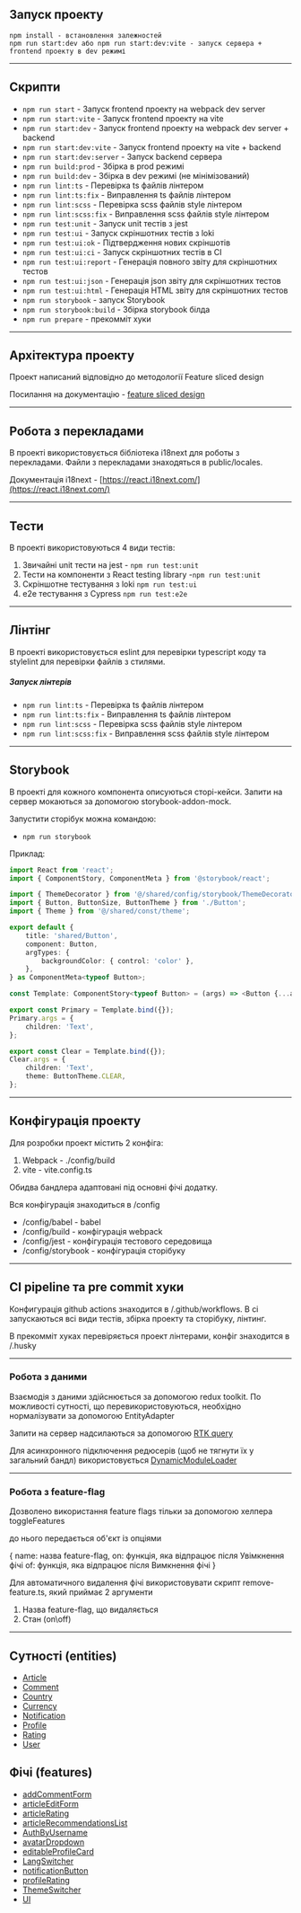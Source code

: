 ## Запуск проекту

```
npm install - встановлення залежностей
npm run start:dev або npm run start:dev:vite - запуск сервера + frontend проекту в dev режимі
```

----

## Скрипти

- `npm run start` - Запуск frontend проекту на webpack dev server
- `npm run start:vite` - Запуск frontend проекту на vite
- `npm run start:dev` - Запуск frontend проекту на webpack dev server + backend
- `npm run start:dev:vite` - Запуск frontend проекту на vite + backend
- `npm run start:dev:server` - Запуск backend сервера
- `npm run build:prod` - Збірка в prod режимі
- `npm run build:dev` - Збірка в dev режимі (не мінімізований)
- `npm run lint:ts` - Перевірка ts файлів лінтером
- `npm run lint:ts:fix` - Виправлення ts файлів лінтером
- `npm run lint:scss` - Перевірка scss файлів style лінтером
- `npm run lint:scss:fix` - Виправлення scss файлів style лінтером
- `npm run test:unit` - Запуск unit тестів з jest
- `npm run test:ui` - Запуск скріншотних тестів з loki
- `npm run test:ui:ok` - Підтвердження нових скріншотів
- `npm run test:ui:ci` - Запуск скріншотних тестів в CI
- `npm run test:ui:report` - Генерація повного звіту для скріншотних тестов
- `npm run test:ui:json` - Генерація json звіту для скріншотних тестов
- `npm run test:ui:html` - Генерація HTML звіту для скріншотних тестов
- `npm run storybook` - запуск Storybook
- `npm run storybook:build` - Збірка storybook білда
- `npm run prepare` - прекомміт хуки

----

## Архітектура проекту

Проект написаний відповідно до методології Feature sliced ​​design

Посилання на документацію - [feature sliced design](https://feature-sliced.design/docs/get-started/tutorial)

----

## Робота з перекладами

В проекті використовується бібліотека i18next для роботы з перекладами.
Файли з перекладами знаходяться в public/locales.

Документація i18next - [https://react.i18next.com/](https://react.i18next.com/)

----

## Тести

В проекті використовуються 4 види тестів:
1) Звичайні unit тести на jest - `npm run test:unit`
2) Тести на компоненти з React testing library -`npm run test:unit`
3) Скріншотне тестування з loki `npm run test:ui`
4) e2e тестування з Cypress `npm run test:e2e`

----

## Лінтінг

В проекті використовується eslint для перевірки typescript коду та stylelint для перевірки файлів з стилями.

##### Запуск лінтерів
- `npm run lint:ts` - Перевірка ts файлів лінтером
- `npm run lint:ts:fix` - Виправлення ts файлів лінтером
- `npm run lint:scss` - Перевірка scss файлів style лінтером
- `npm run lint:scss:fix` - Виправлення scss файлів style лінтером

----

## Storybook

В проекті для кожного компонента описуються сторі-кейси.
Запити на сервер мокаються за допомогою storybook-addon-mock.

Запустити сторібук можна командою:
- `npm run storybook`

Приклад:

```typescript jsx
import React from 'react';
import { ComponentStory, ComponentMeta } from '@storybook/react';

import { ThemeDecorator } from '@/shared/config/storybook/ThemeDecorator/ThemeDecorator';
import { Button, ButtonSize, ButtonTheme } from './Button';
import { Theme } from '@/shared/const/theme';

export default {
    title: 'shared/Button',
    component: Button,
    argTypes: {
        backgroundColor: { control: 'color' },
    },
} as ComponentMeta<typeof Button>;

const Template: ComponentStory<typeof Button> = (args) => <Button {...args} />;

export const Primary = Template.bind({});
Primary.args = {
    children: 'Text',
};

export const Clear = Template.bind({});
Clear.args = {
    children: 'Text',
    theme: ButtonTheme.CLEAR,
};
```


----

## Конфігурація проекту

Для розробки проект містить 2 конфіга:
1. Webpack - ./config/build
2. vite - vite.config.ts

Обидва бандлера адаптовані під основні фічі додатку.

Вся конфігурація знаходиться в /config
- /config/babel - babel
- /config/build - конфігурація webpack
- /config/jest - конфігурація тестового середовища
- /config/storybook - конфігурація сторібуку

----

## CI pipeline та pre commit хуки

Конфигурація github actions знаходится в /.github/workflows.
В ci запускаються всі види тестів, збірка проекту та сторібуку, лінтинг.

В прекомміт хуках перевіряється проект лінтерами, конфіг знаходится в /.husky

----

### Робота з даними

Взаємодія з даними здійснюється за допомогою redux toolkit.
По можливості сутності, що перевикористовуються, необхідно нормалізувати за допомогою EntityAdapter

Запити на сервер надсилаються за допомогою [RTK query](/src/shared/api/rtkApi.ts)

Для асинхронного підключення редюсерів (щоб не тягнути їх у загальний бандл) використовується [DynamicModuleLoader](/src/shared/lib/components/DynamicModuleLoader/DynamicModuleLoader.tsx)

----

### Робота з feature-flag

Дозволено використання feature flags тільки за допомогою хелпера toggleFeatures

до нього передається об'єкт із опціями

{
   name: назва feature-flag, 
   on: функція, яка відпрацює після Увімкнення фічі
   of: функція, яка відпрацює після Вимкнення фічі
}

Для автоматичного видалення фічі використовувати скрипт remove-feature.ts,
який приймає 2 аргументи
1. Назва feature-flag, що видаляється
2. Стан (on\off)

----

## Сутності (entities)

- [Article](/src/entities/Article)
- [Comment](/src/entities/Comment)
- [Country](/src/entities/Country)
- [Currency](/src/entities/Currency)
- [Notification](/src/entities/Notification)
- [Profile](/src/entities/Profile)
- [Rating](/src/entities/Rating)
- [User](/src/entities/User)

## Фічі (features)

- [addCommentForm](/src/features/addCommentForm)
- [articleEditForm](/src/features/articleEditForm)
- [articleRating](/src/features/articleRating)
- [articleRecommendationsList](/src/features/articleRecommendationsList)
- [AuthByUsername](/src/features/AuthByUsername)
- [avatarDropdown](/src/features/avatarDropdown)
- [editableProfileCard](/src/features/editableProfileCard)
- [LangSwitcher](/src/features/LangSwitcher)
- [notificationButton](/src/features/notificationButton)
- [profileRating](/src/features/profileRating)
- [ThemeSwitcher](/src/features/ThemeSwitcher)
- [UI](/src/features/UI)

